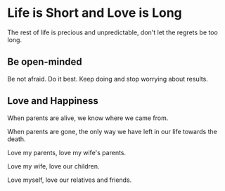 # Life is Short and Love is Long


The rest of life is precious and unpredictable, don't let the regrets be too long.

<!--more-->

## Be open-minded

Be not afraid. Do it best. Keep doing and stop worrying about results.

## Love and Happiness

When parents are alive, we know where we came from.

When parents are gone, the only way we have left in our life towards the death.

Love my parents, love my wife's parents.

Love my wife, love our children.

Love myself, love our relatives and friends.

